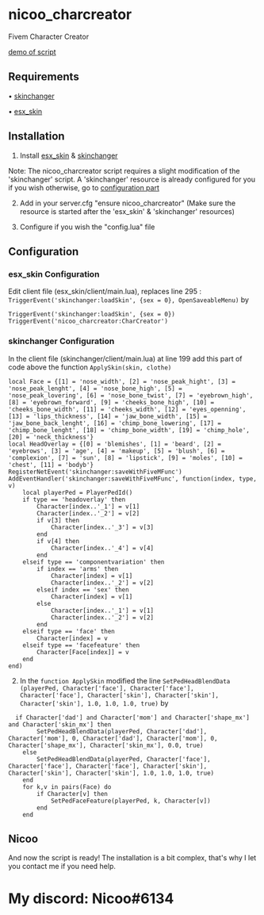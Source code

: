 # nicoo_charcreator
Fivem Character Creator

[demo of script](https://www.youtube.com/watch?v=pv_06-KRCCs)

## Requirements

• [skinchanger](https://github.com/esx-framework/skinchanger)

• [esx_skin](https://github.com/esx-framework/esx_skin)

## Installation

1. Install [esx_skin](https://github.com/esx-framework/esx_skin) & [skinchanger](https://github.com/esx-framework/skinchanger)

Note: The nicoo_charcreator script requires a slight modification of the 'skinchanger' script. A 'skinchanger' resource is already configured for you if you wish otherwise, go to [configuration part](https://github.com/NicooPasPris/nicoo_charcreator#configuration)

2. Add in your server.cfg "ensure nicoo_charcreator" (Make sure the resource is started after the 'esx_skin' & 'skinchanger' resources)

3. Configure if you wish the "config.lua" file

## Configuration

### esx_skin Configuration
Edit client file (esx_skin/client/main.lua), replaces line 295 : `TriggerEvent('skinchanger:loadSkin', {sex = 0}, OpenSaveableMenu)`
by 
```
TriggerEvent('skinchanger:loadSkin', {sex = 0})
TriggerEvent('nicoo_charcreator:CharCreator')
```


### skinchanger Configuration
In the client file (skinchanger/client/main.lua) at line 199 add this part of code above the function `ApplySkin(skin, clothe)`

```
local Face = {[1] = 'nose_width', [2] = 'nose_peak_hight', [3] = 'nose_peak_lenght', [4] = 'nose_bone_high', [5] = 'nose_peak_lovering', [6] = 'nose_bone_twist', [7] = 'eyebrown_high', [8] = 'eyebrown_forward', [9] = 'cheeks_bone_high', [10] = 'cheeks_bone_width', [11] = 'cheeks_width', [12] = 'eyes_openning', [13] = 'lips_thickness', [14] = 'jaw_bone_width', [15] = 'jaw_bone_back_lenght', [16] = 'chimp_bone_lowering', [17] = 'chimp_bone_lenght', [18] = 'chimp_bone_width', [19] = 'chimp_hole', [20] = 'neck_thickness'}
local HeadOverlay = {[0] = 'blemishes', [1] = 'beard', [2] = 'eyebrows', [3] = 'age', [4] = 'makeup', [5] = 'blush', [6] = 'complexion', [7] = 'sun', [8] = 'lipstick', [9] = 'moles', [10] = 'chest', [11] = 'bodyb'}
RegisterNetEvent('skinchanger:saveWithFiveMFunc')
AddEventHandler('skinchanger:saveWithFiveMFunc', function(index, type, v)
	local playerPed = PlayerPedId()
	if type == 'headoverlay' then
		Character[index..'_1'] = v[1]
		Character[index..'_2'] = v[2]
		if v[3] then
			Character[index..'_3'] = v[3]
		end
		if v[4] then
			Character[index..'_4'] = v[4]
		end
	elseif type == 'componentvariation' then
		if index == 'arms' then
			Character[index] = v[1]
			Character[index..'_2'] = v[2]
		elseif index == 'sex' then
			Character[index] = v[1]
		else
			Character[index..'_1'] = v[1]
			Character[index..'_2'] = v[2]
		end
	elseif type == 'face' then
		Character[index] = v
	elseif type == 'facefeature' then
		Character[Face[index]] = v
	end
end)
```

2. In the `function ApplySkin` modified the line ```SetPedHeadBlendData			(playerPed, Character['face'], Character['face'], Character['face'], Character['skin'], Character['skin'], Character['skin'], 1.0, 1.0, 1.0, true)```
by
```
  if Character['dad'] and Character['mom'] and Character['shape_mx'] and Character['skin_mx'] then
    	SetPedHeadBlendData(playerPed, Character['dad'], Character['mom'], 0, Character['dad'], Character['mom'], 0, Character['shape_mx'], Character['skin_mx'], 0.0, true)
	else
		SetPedHeadBlendData(playerPed, Character['face'], Character['face'], Character['face'], Character['skin'], Character['skin'], Character['skin'], 1.0, 1.0, 1.0, true)
	end
	for k,v in pairs(Face) do
		if Character[v] then
			SetPedFaceFeature(playerPed, k, Character[v])
		end
	end
```
 ## Nicoo
 And now the script is ready! The installation is a bit complex, that's why I let you contact me if you need help.
 
 # My discord: Nicoo#6134
